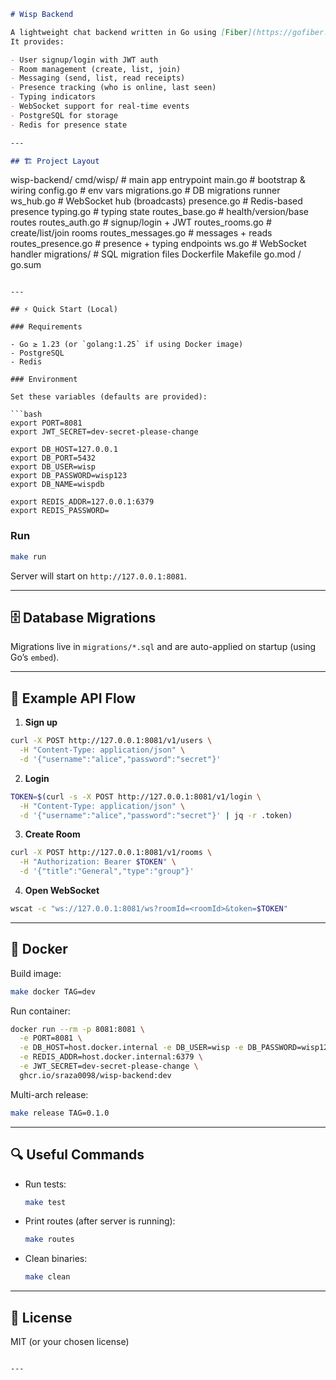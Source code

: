 ```markdown
# Wisp Backend

A lightweight chat backend written in Go using [Fiber](https://gofiber.io).  
It provides:

- User signup/login with JWT auth
- Room management (create, list, join)
- Messaging (send, list, read receipts)
- Presence tracking (who is online, last seen)
- Typing indicators
- WebSocket support for real-time events
- PostgreSQL for storage
- Redis for presence state

---

## 🏗 Project Layout

```

wisp-backend/
cmd/wisp/             # main app entrypoint
main.go             # bootstrap & wiring
config.go           # env vars
migrations.go       # DB migrations runner
ws_hub.go           # WebSocket hub (broadcasts)
presence.go         # Redis-based presence
typing.go           # typing state
routes_base.go      # health/version/base routes
routes_auth.go      # signup/login + JWT
routes_rooms.go     # create/list/join rooms
routes_messages.go  # messages + reads
routes_presence.go  # presence + typing endpoints
ws.go               # WebSocket handler
migrations/           # SQL migration files
Dockerfile
Makefile
go.mod / go.sum

````

---

## ⚡ Quick Start (Local)

### Requirements

- Go ≥ 1.23 (or `golang:1.25` if using Docker image)
- PostgreSQL
- Redis

### Environment

Set these variables (defaults are provided):

```bash
export PORT=8081
export JWT_SECRET=dev-secret-please-change

export DB_HOST=127.0.0.1
export DB_PORT=5432
export DB_USER=wisp
export DB_PASSWORD=wisp123
export DB_NAME=wispdb

export REDIS_ADDR=127.0.0.1:6379
export REDIS_PASSWORD=
````

### Run

```bash
make run
```

Server will start on `http://127.0.0.1:8081`.

---

## 🗄 Database Migrations

Migrations live in `migrations/*.sql` and are auto-applied on startup
(using Go’s `embed`).

---

## 🧪 Example API Flow

1. **Sign up**

```bash
curl -X POST http://127.0.0.1:8081/v1/users \
  -H "Content-Type: application/json" \
  -d '{"username":"alice","password":"secret"}'
```

2. **Login**

```bash
TOKEN=$(curl -s -X POST http://127.0.0.1:8081/v1/login \
  -H "Content-Type: application/json" \
  -d '{"username":"alice","password":"secret"}' | jq -r .token)
```

3. **Create Room**

```bash
curl -X POST http://127.0.0.1:8081/v1/rooms \
  -H "Authorization: Bearer $TOKEN" \
  -d '{"title":"General","type":"group"}'
```

4. **Open WebSocket**

```bash
wscat -c "ws://127.0.0.1:8081/ws?roomId=<roomId>&token=$TOKEN"
```

---

## 🐳 Docker

Build image:

```bash
make docker TAG=dev
```

Run container:

```bash
docker run --rm -p 8081:8081 \
  -e PORT=8081 \
  -e DB_HOST=host.docker.internal -e DB_USER=wisp -e DB_PASSWORD=wisp123 -e DB_NAME=wispdb \
  -e REDIS_ADDR=host.docker.internal:6379 \
  -e JWT_SECRET=dev-secret-please-change \
  ghcr.io/sraza0098/wisp-backend:dev
```

Multi-arch release:

```bash
make release TAG=0.1.0
```

---

## 🔍 Useful Commands

* Run tests:

  ```bash
  make test
  ```

* Print routes (after server is running):

  ```bash
  make routes
  ```

* Clean binaries:

  ```bash
  make clean
  ```

---

## 📜 License

MIT (or your chosen license)

```

---

```
